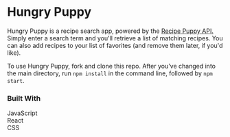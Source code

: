 # Hungry Puppy

Hungry Puppy is a recipe search app, powered by the [Recipe Puppy API.](http://www.recipepuppy.com/about/api/) Simply enter a search term and you'll retrieve a list of matching recipes. You can also add recipes to your list of favorites (and remove them later, if you'd like).

To use Hungry Puppy, fork and clone this repo. After you've changed into the main directory, run `npm install` in the command line, followed by `npm start`.

### Built With
JavaScript  
React  
CSS
